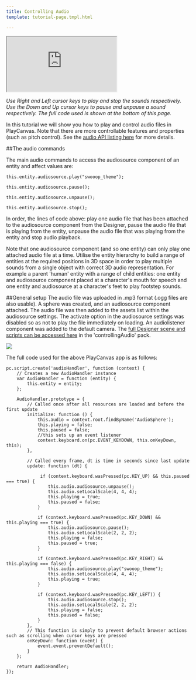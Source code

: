 ```yaml
---
title: Controlling Audio
template: tutorial-page.tmpl.html

---
```


<iframe src="http://apps.playcanvas.com/playcanvas/tutorials/controllingAudio?overlay=false"></iframe>

*Use Right and Left cursor keys to play and stop the sounds respectively.*
*Use the Down and Up cursor keys to pause and unpause a sound respectively.*
*The full code used is shown at the bottom of this page.*

In this tutorial we will show you how to play and control audio files in PlayCanvas. Note that there are more controllable features and properties (such as pitch control). See the [audio API listing here][audio] for more details.

##The audio commands

The main audio commands to access the audiosource component of an entity and affect values are:

~~~javascript~~~
this.entity.audiosource.play("swooop_theme");

this.entity.audiosource.pause();

this.entity.audiosource.unpause();

this.entity.audiosource.stop();
~~~
In order, the lines of code above: play one audio file that has been attached to the audiosource component from the Designer, pause the audio file that is playing from the entity, unpause the audio file that was playing from the entity and stop audio playback. 

<div class="alert alert-warning">
 Note that one audiosource component (and so one entity) can only play one attached audio file at a time. Utilise the entity hierarchy to build a range of entities at the required positions in 3D space in order to play multiple sounds from a single object with correct 3D audio representation. For example a parent 'human' entity with a range of child entities: one entity and audiosource component placed at a character's mouth for speech and one entity and audiosource at a character's feet to play footstep sounds.
</div>

##General setup
The audio file was uploaded in .mp3 format (.ogg files are also usable). A sphere was created, and an audiosource component attached. The audio file was then added to the assets list within the audiosource settings. The activate option in the audiosource settings was disabled so as not to play the file immediately on loading. An audiolistener component was added to the default camera. The [full Designer scene and scripts can be accessed here][audio tutorial] in the 'controllingAudio' pack. 

<img src="/images/tutorials/audio/audiosource-settings.PNG" />

The full code used for the above PlayCanvas app is as follows:

~~~javascript~~~
pc.script.create('audioHandler', function (context) {
    // Creates a new AudioHandler instance
    var AudioHandler = function (entity) {
        this.entity = entity;
    };

    AudioHandler.prototype = {
        // Called once after all resources are loaded and before the first update
        initialize: function () {
            this.audio = context.root.findByName('AudioSphere');
            this.playing = false;
            this.paused = false;
            //this sets up an event listener
            context.keyboard.on(pc.EVENT_KEYDOWN, this.onKeyDown, this);
        },

        // Called every frame, dt is time in seconds since last update
        update: function (dt) {
            
             if (context.keyboard.wasPressed(pc.KEY_UP) && this.paused === true) {
                this.audio.audiosource.unpause();
                this.audio.setLocalScale(4, 4, 4);
                this.playing = true;
                this.paused = false;
            }
            
            if (context.keyboard.wasPressed(pc.KEY_DOWN) && this.playing === true) {
                this.audio.audiosource.pause();
                this.audio.setLocalScale(2, 2, 2);
                this.playing = false;
                this.paused = true;
            }
            
            if (context.keyboard.wasPressed(pc.KEY_RIGHT) && this.playing === false) {
                this.audio.audiosource.play("swooop_theme");
                this.audio.setLocalScale(4, 4, 4);
                this.playing = true;
            }
            
            if (context.keyboard.wasPressed(pc.KEY_LEFT)) {
                this.audio.audiosource.stop();
                this.audio.setLocalScale(2, 2, 2);
                this.playing = false;
                this.paused = false;
            }
        },
        // This function is simply to prevent default browser actions such as scrolling when cursor keys are pressed
        onKeyDown: function (event) {
            event.event.preventDefault();
        }
    };

    return AudioHandler;
});
~~~

[audio]: /engine/api/stable/symbols/pc.AudioSourceComponent.html
[audio tutorial]: https://playcanvas.com/playcanvas/tutorials
